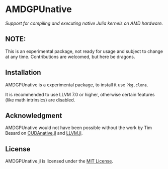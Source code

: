 # AMDGPUnative

*Support for compiling and executing native Julia kernels on AMD hardware.*

NOTE:
-----

This is an experimental package, not ready for usage and subject to change at any time. Contributions are welcomed, but here be dragons.

Installation
------------

AMDGPUnative is a experimental package, to install it use `Pkg.clone`.

It is recommended to use LLVM 7.0 or higher, otherwise certain features (like
math intrinsics) are disabled.

Acknowledgment
--------------

AMDGPUnative would not have been possible without the work by Tim Besard on [CUDAnative.jl](https://github.com/JuliaGPU/CUDAnative.jl)
and [LLVM.jl](https://github.com/maleadt/LLVM.jl). 


License
-------

AMDGPUnative.jl is licensed under the [MIT License](LICENSE.md).

